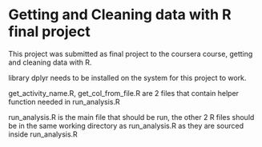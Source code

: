 # Getting and Cleaning data with R final project

This project was submitted as final project to the coursera course, getting and cleaning data with R.

library dplyr needs to be installed on the system for this project to work.

get_activity_name.R, get_col_from_file.R are 2 files that contain helper function needed in run_analysis.R

run_analysis.R is the main file that should be run, the other 2 R files should be in the same working directory as
run_analysis.R as they are sourced inside run_analysis.R


